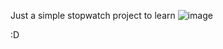 Just a simple stopwatch project to learn
![image](https://user-images.githubusercontent.com/92431880/146521827-baad0923-4e29-4bf1-b746-629963b6ecd7.png)

:D
